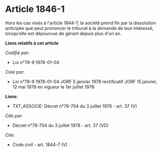 # Article 1846-1

Hors les cas visés à l'article 1844-7, la société prend fin par la dissolution anticipée que peut prononcer le tribunal à la
demande de tout intéressé, lorsqu'elle est dépourvue de gérant depuis plus d'un an.

**Liens relatifs à cet article**

_Codifié par_:

  - Loi n°78-9 1978-01-04

_Créé par_:

  - Loi n°78-9 1978-01-04 JORF 5 janvier 1978 rectificatif JORF 15 janvier, 12 mai 1978 en vigueur le 1er juillet 1978

**Liens**:

  - TXT_ASSOCIE: Décret n°78-704 du 3 juillet 1978 - art. 37 (V)

_Cité par_:

  - Décret n°78-704 du 3 juillet 1978 - art. 37 (VD)

_Cite_:

  - Code civil - art. 1844-7 (V)
